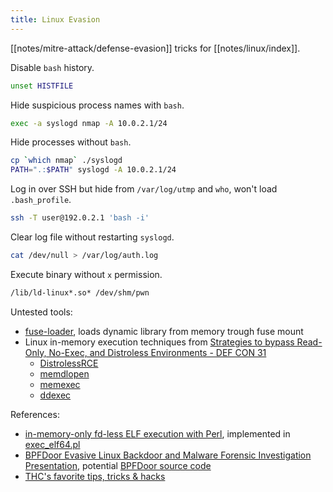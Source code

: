 ```yaml
---
title: Linux Evasion
---
```


[[notes/mitre-attack/defense-evasion]] tricks for [[notes/linux/index]].

Disable `bash` history.

~~~ bash
unset HISTFILE
~~~

Hide suspicious process names with `bash`.

~~~ bash
exec -a syslogd nmap -A 10.0.2.1/24
~~~

Hide processes without `bash`.

~~~ bash
cp `which nmap` ./syslogd
PATH=".:$PATH" syslogd -A 10.0.2.1/24
~~~

Log in over SSH but hide from `/var/log/utmp` and `who`, won't load `.bash_profile`.

~~~ bash
ssh -T user@192.0.2.1 'bash -i'
~~~

Clear log file without restarting `syslogd`.

~~~ bash
cat /dev/null > /var/log/auth.log
~~~

Execute binary without `x` permission.

~~~ bash
/lib/ld-linux*.so* /dev/shm/pwn
~~~

Untested tools:

- [fuse-loader](https://github.com/EvanMcBroom/fuse-loader), loads dynamic library from memory trough fuse mount
- Linux in-memory execution techniques from [Strategies to bypass Read-Only, No-Exec, and Distroless Environments - DEF CON 31](http://web.archive.org/web/20230814075243/https://media.defcon.org/DEF%20CON%2031/DEF%20CON%2031%20presentations/Carlos%20Polop%20Yago%20Gutierrez%20-%20Exploring%20Linux%20Memory%20Manipulation%20for%20Stealth%20and%20Evasion%20Strategies%20to%20bypass%20Read-Only%20No-Exec%20and%20Distroless%20Environments.pdf)
    - [DistrolessRCE](https://github.com/carlospolop/DistrolessRCE)
    - [memdlopen](https://github.com/arget13/memdlopen)
    - [memexec](https://github.com/arget13/memexec)
    - [ddexec](https://github.com/arget13/DDexec)

References:

- [in-memory-only fd-less ELF execution with Perl](http://web.archive.org/web/20231123043528/https://tmpout.sh/3/10.html), implemented in [exec_elf64.pl](https://github.com/ilv/elf/blob/main/exec_elf64.pl)
- [BPFDoor Evasive Linux Backdoor and Malware Forensic Investigation Presentation](https://www.youtube.com/watch?v=psBNrROty2w), potential [BPFDoor source code](https://web.archive.org/web/20230403230803/https://pastebin.com/kmmJuuQP)
- [THC's favorite tips, tricks & hacks](https://github.com/hackerschoice/thc-tips-tricks-hacks-cheat-sheet/)
